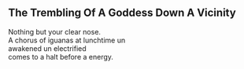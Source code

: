 The Trembling Of A Goddess Down A Vicinity
------------------------------------------
Nothing but your clear nose.  
A chorus of iguanas at lunchtime un  
awakened un electrified  
comes to a halt before a energy.  
